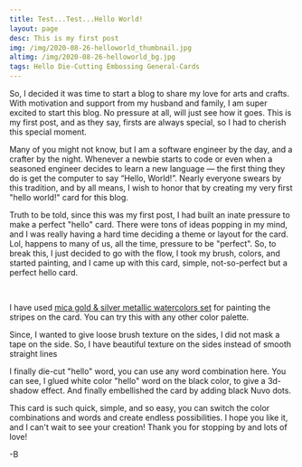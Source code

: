 ```yaml
---
title: Test...Test...Hello World!
layout: page
desc: This is my first post
img: /img/2020-08-26-helloworld_thumbnail.jpg
altimg: /img/2020-08-26-helloworld_bg.jpg
tags: Hello Die-Cutting Embossing General-Cards
---
```


So, I decided it was time to start a blog to share my love for arts and crafts. With motivation and support from my husband and family, I am super excited to start this blog. No pressure at all, will just see how it goes. This is my first post, and as they say, firsts are always special, so I had to cherish this special moment.

Many of you might not know, but I am a software engineer by the day, and a crafter by the night. Whenever a newbie starts to code or even when a seasoned engineer decides to learn a new language — the first thing they do is get the computer to say “Hello, World!”. Nearly everyone swears by this tradition, and by all means, I wish to honor that by creating my very first "hello world!" card for this blog.

Truth to be told, since this was my first post, I had built an inate pressure to make a perfect "hello" card. There were tons of ideas popping in my mind, and I was really having a hard time deciding a theme or layout for the card. Lol, happens to many of us, all the time, pressure to be "perfect". So, to break this, I just decided to go with the flow, I took my brush, colors, and started painting, and I came up with this card, simple, not-so-perfect but a perfect hello card.


<img src="/img/lazyload-ph.png" data-src="/img/2020-08-26-helloworld_1.jpg" class="img-fluid mx-auto d-block lazyload" alt="sanfran" />

I have used [mica gold & silver metallic watercolors set](!https://www.amazon.com/Coliro-M600-Watercolor-Metallic-6-Color/dp/B01D081YK8) for painting the stripes on the card. You can try this with any other color palette. 

Since, I wanted to give loose brush texture on the sides, I did not mask a tape on the side. So, I have beautiful texture on the sides instead of smooth straight lines

I finally die-cut "hello" word, you can use any word combination here. You can see, I glued white color "hello" word on the black color, to give a 3d-shadow effect. And finally embellished the card by adding black Nuvo dots.

This card is such quick, simple, and so easy, you can switch the color combinations and words and create endless possibilities. I hope you like it, and I can't wait to see your creation! Thank you for stopping by and lots of love!

-B




